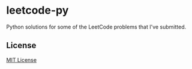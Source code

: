 # leetcode-py
Python solutions for some of the LeetCode problems that I've submitted.

## License
[MIT License](https://github.com/iozsaygi/leetcode-py/blob/main/LICENSE)